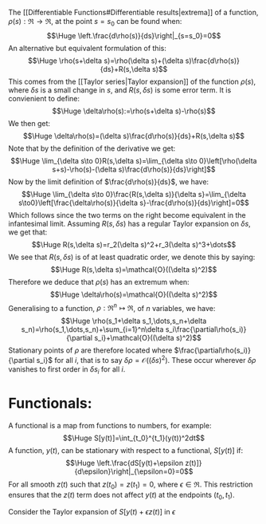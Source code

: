 
The [[Differentiable Functions#Differentiable results|extrema]] of a function, $\rho(s):\Re\to\Re$, at the point $s=s_0$ can be found when:$$\Huge \left.\frac{d\rho(s)}{ds}\right|_{s=s_0}=0$$An alternative but equivalent formulation of this:$$\Huge \rho(s+\delta s)=\rho(\delta s)+(\delta s)\frac{d\rho(s)}{ds}+R(s,\delta s)$$This comes from the [[Taylor series|Taylor expansion]] of the function $\rho(s)$, where $\delta s$ is a small change in $s$, and $R(s,\delta s)$ is some error term. It is convienient to define:$$\Huge \delta\rho(s):=\rho(s+\delta s)-\rho(s)$$We then get:$$\Huge \delta\rho(s)=(\delta s)\frac{d\rho(s)}{ds}+R(s,\delta s)$$Note that by the definition of the derivative we get:$$\Huge \lim_{\delta s\to 0}R(s,\delta s)=\lim_{\delta s\to 0}\left[\rho(\delta s+s)-\rho(s)-(\delta s)\frac{d\rho(s)}{ds}\right]$$Now by the limit definition of $\frac{d\rho(s)}{ds}$, we have:$$\Huge \lim_{\delta s\to 0}\frac{R(s,\delta s)}{\delta s}=\lim_{\delta s\to0}\left[\frac{\delta\rho(s)}{\delta s}-\frac{d\rho(s)}{ds}\right]=0$$Which follows since the two terms on the right become equivalent in the infantesimal limit. Assuming $R(s,\delta s)$ has a regular Taylor expansion on $\delta s$, we get that:$$\Huge R(s,\delta s)=r_2(\delta s)^2+r_3(\delta s)^3+\dots$$We see that $R(s,\delta s)$ is of at least quadratic order, we denote this by saying:$$\Huge R(s,\delta s)=\mathcal{O}((\delta s)^2)$$Therefore we deduce that $\rho(s)$ has an extremum when:$$\Huge \delta\rho(s)=\mathcal{O}((\delta s)^2)$$
Generalising to a function, $\rho:\Re^n\mapsto\Re$, of $n$ variables, we have:$$\Huge \rho(s_1+\delta s_1,\dots,s_n+\delta s_n)=\rho(s_1,\dots,s_n)+\sum_{i=1}^n\delta s_i\frac{\partial\rho(s_i)}{\partial s_i}+\mathcal{O}((\delta s)^2)$$Stationary points of $\rho$ are therefore located where $\frac{\partial\rho(s_i)}{\partial s_i}$ for all $i$, that is to say $\delta\rho=\mathcal{O}((\delta s)^2)$. These occur wherever $\delta\rho$ vanishes to first order in $\delta s_i$ for all $i$.

# Functionals:

A functional is a map from functions to numbers, for example:$$\Huge S[y(t)]=\int_{t_0}^{t_1}(y(t))^2dt$$A function, $y(t)$, can be stationary with respect to a functional, $S[y(t)]$ if:$$\Huge \left.\frac{dS[y(t)+\epsilon z(t)]}{d\epsilon}\right|_{\epsilon=0}=0$$For all smooth $z(t)$ such that $z(t_0)=z(t_1)=0$, where $\epsilon\in\Re$. This restriction ensures that the $z(t)$ term does not affect $y(t)$ at the endpoints $(t_0,t_1)$.

Consider the Taylor expansion of $S[y(t)+\epsilon z(t)]$ in $\epsilon$